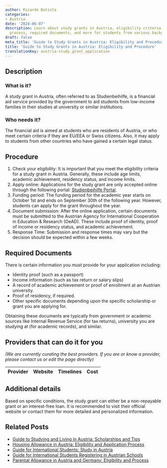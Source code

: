 ```yaml
---
author: Ricardo Batista
categories:
- Austria
date: '2024-06-07'
description: Learn about study grants in Austria, eligibility criteria, application
  process, required documents, and more for students from various backgrounds.
draft: false
meta_title: 'Guide to Study Grants in Austria: Eligibility and Procedure'
title: 'Guide to Study Grants in Austria: Eligibility and Procedure'
translationKey: austria-study_grant_application
---
```


## Description
### What is it?
A study grant in Austria, often referred to as Studienbeihilfe, is a financial aid service provided by the government to aid students from low-income families in their studies at university or similar institutions.

### Who needs it?
The financial aid is aimed at students who are residents of Austria, or who meet certain criteria if they are EU/EEA or Swiss citizens. Also, it may apply to students from other countries who have gained a certain legal status. 

## Procedure
1. Check your eligibility: It is important that you meet the eligibility criteria for a study grant in Austria. Generally, these include age limits, academic achievement, residency status, and income limits.
2. Apply online: Applications for the study grant are only accepted online through the following portal: [Studienbeihilfe Portal](https://www.stipendium.at/).
3. Funding period: The funding period for the academic year starts on October 1st and ends on September 30th of the following year. However, students can apply for the grant throughout the year. 
4. Document submission: After the online application, certain documents must be submitted to the Austrian Agency for International Cooperation in Education & Research (OeAD). These include proof of identity, proof of income or residency status, and academic achievement.
5. Response Time: Submission and response times may vary but the decision should be expected within a few weeks.

## Required Documents
There is certain information you must provide for your application including:
- Identity proof (such as a passport)
- Income information (such as tax return or salary slips)
- A record of academic achievement or proof of enrollment at an Austrian university.
- Proof of residency, if required.
- Other specific documents depending upon the specific scholarship or grant you are applying for.

Obtaining these documents are typically from government or academic sources like Internal Revenue Service (for tax returns), university you are studying at (for academic records), and similar.

## Providers that can do it for you

_(We are currently curating the best providers. If you are or know a provider, please contact us or edit the page directly)_

| Provider        |     Website     |     Timelines    |       Cost      |
| :-------------: | :-------------: |  :-------------: | :-------------: |

## Additional details
Based on specific conditions, the study grant can either be a non-repayable grant or an interest-free loan.  It is recommended to visit their official website or contact them for more detailed and personalized information.



## Related Posts

- [Guide to Studying and Living in Austria: Scholarships and Tips](https://tramitit.com/guides/austria/support_for_students/)
- [Housing Allowance in Austria: Eligibility and Application Process](https://tramitit.com/guides/austria/housing_allowance_application/)
- [Guide for International Students: Study in Austria](https://tramitit.com/guides/austria/university_registration/)
- [Guide for International Students Registering in Austrian Schools](https://tramitit.com/guides/austria/school_registration/)
- [Parental Allowance in Austria and Germany: Eligibility and Process](https://tramitit.com/guides/austria/parental_allowance_application/)